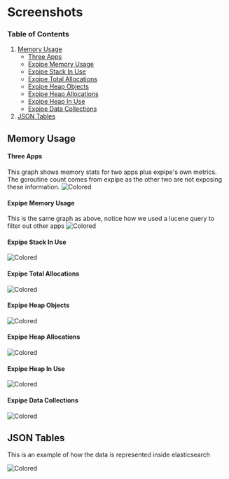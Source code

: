# Screenshots

### Table of Contents

1. [Memory Usage](#memory-usage)
    * [Three Apps](#three-apps)
    * [Expipe Memory Usage](#expipe-memory-usage)
    * [Expipe Stack In Use](#expipe-stack-in-use)
    * [Expipe Total Allocations](#expipe-total-allocations)
    * [Expipe Heap Objects](#expipe-heap-objects)
    * [Expipe Heap Allocations](#expipe-heap-allocations)
    * [Expipe Heap In Use](#expipe-heap-in-use)
    * [Expipe Data Collections](#expipe-data-collections)
2. [JSON Tables](#json-tables)

## Memory Usage

#### Three Apps
This graph shows memory stats for two apps plus expipe's own metrics. The goroutine count comes from expipe as the other two are not exposing these information.
![Colored](http://i.imgur.com/gTPOCsD.png)

#### Expipe Memory Usage
This is the same graph as above, notice how we used a lucene query to filter out other apps
![Colored](http://i.imgur.com/6U2hxlp.png)

#### Expipe Stack In Use
![Colored](http://i.imgur.com/F28MWZY.png)

#### Expipe Total Allocations
![Colored](http://i.imgur.com/Tig1k8t.png)

#### Expipe Heap Objects
![Colored](http://i.imgur.com/s8p9br0.png)

#### Expipe Heap Allocations
![Colored](http://i.imgur.com/U6XEqah.png)

#### Expipe Heap In Use
![Colored](http://i.imgur.com/I1yY3kN.png)

#### Expipe Data Collections

![Colored](http://i.imgur.com/XcjlwlB.png)

## JSON Tables

This is an example of how the data is represented inside elasticsearch

![Colored](http://i.imgur.com/waal9cu.png)


